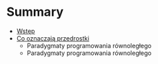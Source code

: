 # Summary

* [Wstęp](README.md)
* [Co oznaczają przedrostki](chapter1.md)
   * Paradygmaty programowania równoległego
   * Paradygmaty programowania równoległego

